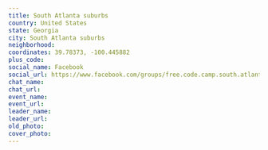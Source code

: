 ```yaml
---
title: South Atlanta suburbs
country: United States
state: Georgia
city: South Atlanta suburbs
neighborhood: 
coordinates: 39.78373, -100.445882
plus_code:
social_name: Facebook
social_url: https://www.facebook.com/groups/free.code.camp.south.atlanta.suburbs
chat_name:
chat_url:
event_name:
event_url:
leader_name:
leader_url:
old_photo: 
cover_photo:
---
```

